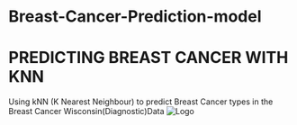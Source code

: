 # Breast-Cancer-Prediction-model

# PREDICTING BREAST CANCER WITH KNN

Using kNN (K Nearest Neighbour) to predict Breast Cancer types in the Breast Cancer Wisconsin(Diagnostic)Data
![Logo](https://www.google.com/imgres?imgurl=https%3A%2F%2Fi0.wp.com%2Fpost.medicalnewstoday.com%2Fwp-content%2Fuploads%2Fsites%2F3%2F2019%2F08%2FGettyImages-554200195_header-1024x575.jpg%3Fw%3D1155%26h%3D1528&imgrefurl=https%3A%2F%2Fwww.medicalnewstoday.com%2Farticles%2F37136&tbnid=F34HwGK6OWFKZM&vet=12ahUKEwi5lPCf2Pn6AhXOUKQEHXEhCUUQMygyegQIARBk..i&docid=DmV0JvxrNDGzGM&w=1024&h=575&q=breast%20cancer%20images&ved=2ahUKEwi5lPCf2Pn6AhXOUKQEHXEhCUUQMygyegQIARBk.png)

